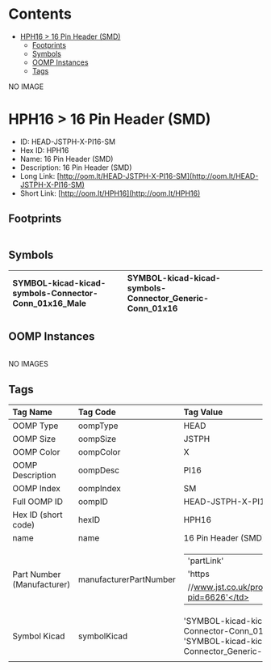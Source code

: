 



Contents
========

* [HPH16 > 16 Pin Header (SMD)](#hph16--16-pin-header-smd)
	* [Footprints](#footprints)
	* [Symbols](#symbols)
	* [OOMP Instances](#oomp-instances)
	* [Tags](#tags)
  
NO IMAGE  
# HPH16 > 16 Pin Header (SMD)

- ID: HEAD-JSTPH-X-PI16-SM
- Hex ID: HPH16
- Name: 16 Pin Header (SMD)
- Description: 16 Pin Header (SMD)
- Long Link: [http://oom.lt/HEAD-JSTPH-X-PI16-SM](http://oom.lt/HEAD-JSTPH-X-PI16-SM)
- Short Link: [http://oom.lt/HPH16](http://oom.lt/HPH16)

## Footprints
  

|||||
| :--- | :--- | :--- | :--- |

## Symbols
  

|![]()<br>SYMBOL-kicad-kicad-symbols-Connector-Conn_01x16_Male|![]()<br>SYMBOL-kicad-kicad-symbols-Connector_Generic-Conn_01x16|||
| :--- | :--- | :--- | :--- |

## OOMP Instances
  

|||||
| :--- | :--- | :--- | :--- |
  
NO IMAGES  
## Tags
  

|Tag Name|Tag Code|Tag Value|
| :--- | :--- | :--- |
|OOMP Type|oompType|HEAD|
|OOMP Size|oompSize|JSTPH|
|OOMP Color|oompColor|X|
|OOMP Description|oompDesc|PI16|
|OOMP Index|oompIndex|SM|
|Full OOMP ID|oompID|HEAD-JSTPH-X-PI16-SM|
|Hex ID (short code)|hexID|HPH16|
|name|name|16 Pin Header (SMD)|
|Part Number (Manufacturer)|manufacturerPartNumber|<table><tr><td>'partLink'</td></tr><tr><td> 'https</td></tr><tr><td>//www.jst.co.uk/productSeries.php?pid=6626'</td></tr></table>|
|Symbol Kicad|symbolKicad|'SYMBOL-kicad-kicad-symbols-Connector-Conn_01x16_Male', 'SYMBOL-kicad-kicad-symbols-Connector_Generic-Conn_01x16'|
||||

